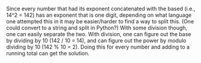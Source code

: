 Since every number that had its exponent concatenated with the based (i.e., 14^2 = 142) has an exponent that is one digit, depending on what language one attempted this in it may be easier/harder to find a way to split this. (One could convert to a string and split in Python?) With some division though, one can easily separate the two. With division, one can figure out the base by dividing by 10 (142 / 10 = 14), and can figure out the power by modulo dividing by 10 (142 % 10 = 2). Doing this for every number and adding to a running total can get the solution.

